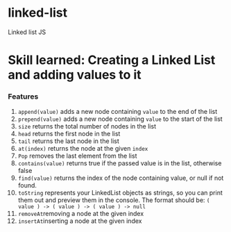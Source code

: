 # linked-list

Linked list JS

 <h1>Skill learned: Creating a Linked List and adding values to it</h1>
 <h3>Features</h3>
 <ol>
 <li><code>append(value)</code> adds a new node containing <code>value</code> to the end of the list</li>
 <li><code>prepend(value)</code> adds a new node containing <code>value</code> to the start of the list</li>
 <li><code>size</code> returns the total number of nodes in the list</li>
 <li><code>head</code> returns the first node in the list</li>
 <li><code>tail</code> returns the last node in the list</li>
 <li><code>at(index)</code> returns the node at the given <code>index</code></li>
 <li> <code>Pop</code> removes the last element from the list</li>
 <li><code>contains(value)</code> returns true if the passed value is in the list, otherwise false</li>
 <li><code>find(value)</code> returns the index of the node containing value, or null if not found.</li>
 <li><code>toString</code> represents your LinkedList objects as strings, so you can print them out and preview them in the console. The format should be: <code>( value ) -> ( value ) -> ( value ) -> null</code></li>
 <li><code>removeAt</code>removing a node at the given index</li>
 <li><code>insertAt</code>inserting a node at the given index</li>
 </ol>
